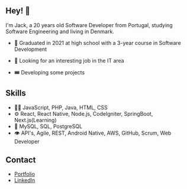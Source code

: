 
## Hey!  👋
I'm Jack, a 20 years old Software Developer from Portugal, studying Software Engineering and living in Denmark.

- 🧭 Graduated in 2021 at high school with a 3-year course in Software Development

- 👥 Looking for an interesting job in the IT area

- 🎟️ Developing some projects

## Skills
- 👨‍💻 JavaScript, PHP, Java, HTML, CSS
- ⚙️ React, React Native, Node.js, CodeIgniter, SpringBoot, Next.js(Learning)
- 💽 MySQL, SQL, PostgreSQL
- 👁️ API's, Agile, REST, Android Native, AWS, GitHub, Scrum, Web Developer

## Contact
- [Portfolio](https://jackspinola.vercel.app/)
- [LinkedIn](https://www.linkedin.com/in/jack-spinola-0a835927b/)

